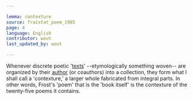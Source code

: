 ```yaml
---

lemma: contexture
source: fraistat_poem_1985
page: 4
language: English
contributor: wout
last_updated_by: wout

---
```


Whenever discrete poetic '[texts](text.html)' --etymologically  something woven-- are organized by their [author](author.html) (or coauthors) into a collection, they form what I shall call a 'contexture,' a larger whole fabricated from integral parts. In other words, Frost's 'poem' that is the 'book itself' is the contexture of the twenty-five poems it contains.
